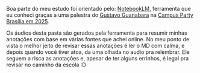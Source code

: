 Boa parte do meu estudo foi orientado pelo: [NotebookLM](https://notebooklm.google.com/), ferramenta que eu conheci graças a uma palestra do [Gustavo Guanabara](https://www.cursoemvideo.com/) na [Campus Party Brasília em 2025](https://brasil.campus-party.org/cpbr17/).

Os áudios desta pasta são gerados pela ferramenta para resumir minhas anotações com base em várias fontes que achei online. No meu ponto de vista o melhor jeito de revisar essas anotações é ler o MD com calma, e depois quando você tiver atoa, da uma olhada no audio pra relembrar. Ele seguem a risca as anotações e, apesar de ter alguns errinhos, é legal pra revisar no caminho da escola :D